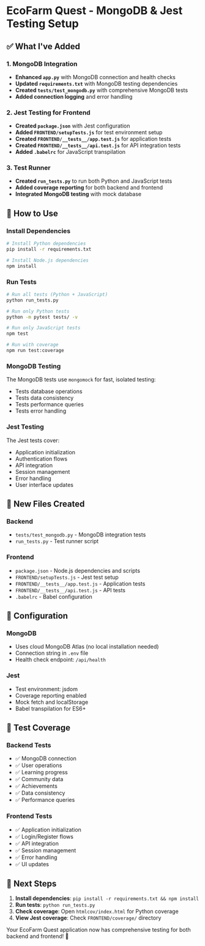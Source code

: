 # EcoFarm Quest - MongoDB & Jest Testing Setup

## ✅ What I've Added

### 1. MongoDB Integration
- **Enhanced `app.py`** with MongoDB connection and health checks
- **Updated `requirements.txt`** with MongoDB testing dependencies
- **Created `tests/test_mongodb.py`** with comprehensive MongoDB tests
- **Added connection logging** and error handling

### 2. Jest Testing for Frontend
- **Created `package.json`** with Jest configuration
- **Added `FRONTEND/setupTests.js`** for test environment setup
- **Created `FRONTEND/__tests__/app.test.js`** for application tests
- **Created `FRONTEND/__tests__/api.test.js`** for API integration tests
- **Added `.babelrc`** for JavaScript transpilation

### 3. Test Runner
- **Created `run_tests.py`** to run both Python and JavaScript tests
- **Added coverage reporting** for both backend and frontend
- **Integrated MongoDB testing** with mock database

## 🚀 How to Use

### Install Dependencies
```bash
# Install Python dependencies
pip install -r requirements.txt

# Install Node.js dependencies
npm install
```

### Run Tests
```bash
# Run all tests (Python + JavaScript)
python run_tests.py

# Run only Python tests
python -m pytest tests/ -v

# Run only JavaScript tests
npm test

# Run with coverage
npm run test:coverage
```

### MongoDB Testing
The MongoDB tests use `mongomock` for fast, isolated testing:
- Tests database operations
- Tests data consistency
- Tests performance queries
- Tests error handling

### Jest Testing
The Jest tests cover:
- Application initialization
- Authentication flows
- API integration
- Session management
- Error handling
- User interface updates

## 📁 New Files Created

### Backend
- `tests/test_mongodb.py` - MongoDB integration tests
- `run_tests.py` - Test runner script

### Frontend
- `package.json` - Node.js dependencies and scripts
- `FRONTEND/setupTests.js` - Jest test setup
- `FRONTEND/__tests__/app.test.js` - Application tests
- `FRONTEND/__tests__/api.test.js` - API tests
- `.babelrc` - Babel configuration

## 🔧 Configuration

### MongoDB
- Uses cloud MongoDB Atlas (no local installation needed)
- Connection string in `.env` file
- Health check endpoint: `/api/health`

### Jest
- Test environment: jsdom
- Coverage reporting enabled
- Mock fetch and localStorage
- Babel transpilation for ES6+

## 🎯 Test Coverage

### Backend Tests
- ✅ MongoDB connection
- ✅ User operations
- ✅ Learning progress
- ✅ Community data
- ✅ Achievements
- ✅ Data consistency
- ✅ Performance queries

### Frontend Tests
- ✅ Application initialization
- ✅ Login/Register flows
- ✅ API integration
- ✅ Session management
- ✅ Error handling
- ✅ UI updates

## 🚀 Next Steps

1. **Install dependencies**: `pip install -r requirements.txt && npm install`
2. **Run tests**: `python run_tests.py`
3. **Check coverage**: Open `htmlcov/index.html` for Python coverage
4. **View Jest coverage**: Check `FRONTEND/coverage/` directory

Your EcoFarm Quest application now has comprehensive testing for both backend and frontend! 🌱
